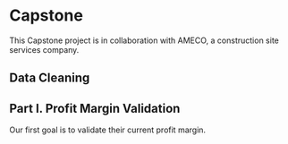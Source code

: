 # Capstone

This Capstone project is in collaboration with AMECO, a construction site services company.


## Data Cleaning



## Part I. Profit Margin Validation

Our first goal is to validate their current profit margin.


